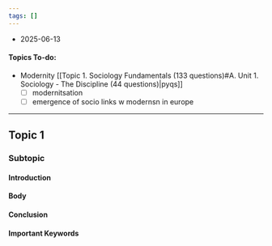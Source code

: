 ```yaml
---
tags: []
---
```

* 2025-06-13


#### Topics To-do: 
- Modernity [[Topic 1. Sociology Fundamentals (133 questions)#A. Unit 1. Sociology - The Discipline (44 questions)|pyqs]]
	- [ ] modernitsation 
	- [ ] emergence of socio links w modernsn in europe

---
## Topic 1
### Subtopic
#### Introduction

#### Body

#### Conclusion

#### Important Keywords
